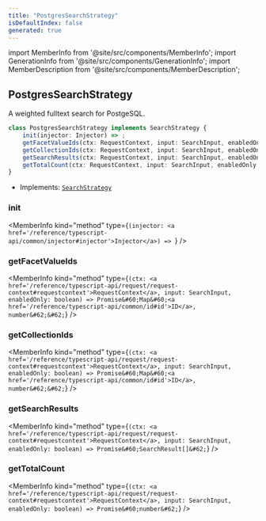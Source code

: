 ```yaml
---
title: "PostgresSearchStrategy"
isDefaultIndex: false
generated: true
---
```

<!-- This file was generated from the Vendure source. Do not modify. Instead, re-run the "docs:build" script -->
import MemberInfo from '@site/src/components/MemberInfo';
import GenerationInfo from '@site/src/components/GenerationInfo';
import MemberDescription from '@site/src/components/MemberDescription';


## PostgresSearchStrategy

<GenerationInfo sourceFile="packages/core/src/plugin/default-search-plugin/search-strategy/postgres-search-strategy.ts" sourceLine="28" packageName="@bb-vendure/core" />

A weighted fulltext search for PostgeSQL.

```ts title="Signature"
class PostgresSearchStrategy implements SearchStrategy {
    init(injector: Injector) => ;
    getFacetValueIds(ctx: RequestContext, input: SearchInput, enabledOnly: boolean) => Promise<Map<ID, number>>;
    getCollectionIds(ctx: RequestContext, input: SearchInput, enabledOnly: boolean) => Promise<Map<ID, number>>;
    getSearchResults(ctx: RequestContext, input: SearchInput, enabledOnly: boolean) => Promise<SearchResult[]>;
    getTotalCount(ctx: RequestContext, input: SearchInput, enabledOnly: boolean) => Promise<number>;
}
```
* Implements: <code><a href='/reference/typescript-api/default-search-plugin/search-strategy#searchstrategy'>SearchStrategy</a></code>



<div className="members-wrapper">

### init

<MemberInfo kind="method" type={`(injector: <a href='/reference/typescript-api/common/injector#injector'>Injector</a>) => `}   />


### getFacetValueIds

<MemberInfo kind="method" type={`(ctx: <a href='/reference/typescript-api/request/request-context#requestcontext'>RequestContext</a>, input: SearchInput, enabledOnly: boolean) => Promise&#60;Map&#60;<a href='/reference/typescript-api/common/id#id'>ID</a>, number&#62;&#62;`}   />


### getCollectionIds

<MemberInfo kind="method" type={`(ctx: <a href='/reference/typescript-api/request/request-context#requestcontext'>RequestContext</a>, input: SearchInput, enabledOnly: boolean) => Promise&#60;Map&#60;<a href='/reference/typescript-api/common/id#id'>ID</a>, number&#62;&#62;`}   />


### getSearchResults

<MemberInfo kind="method" type={`(ctx: <a href='/reference/typescript-api/request/request-context#requestcontext'>RequestContext</a>, input: SearchInput, enabledOnly: boolean) => Promise&#60;SearchResult[]&#62;`}   />


### getTotalCount

<MemberInfo kind="method" type={`(ctx: <a href='/reference/typescript-api/request/request-context#requestcontext'>RequestContext</a>, input: SearchInput, enabledOnly: boolean) => Promise&#60;number&#62;`}   />




</div>
